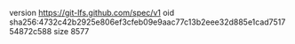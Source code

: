 version https://git-lfs.github.com/spec/v1
oid sha256:4732c42b2925e806ef3cfeb09e9aac77c13b2eee32d885e1cad751754872c588
size 8577
